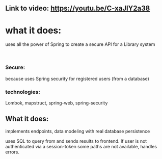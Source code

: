 ## Link to video: https://youtu.be/C-xaJIY2a38

# what it does:

uses all the power of Spring to create a secure API for a Library system

<br />

### Secure:

because uses Spring security for registered users (from a database)

### technologies:

Lombok, mapstruct, spring-web, spring-security

## What it does:

implements endpoints, data modeling with real database persistence

uses SQL to query from and sends results to frontend. If user is not authenticated via a session-token some paths are not available, handles errors.

<br />
